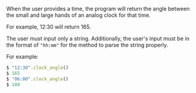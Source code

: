 When the user provides a time, the program will return the angle between the small and large hands of an analog clock for that time.

For example, 12:30 will return 165.

The user must input only a string. Additionally, the user's input must be in the format of `"hh:mm"` for the method to parse the string properly.

For example:

```ruby
$ "12:30".clock_angle()
$ 165
$ "06:00".clock_angle()
$ 180
```
